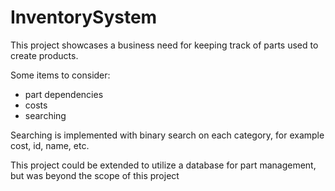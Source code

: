 # InventorySystem
This project showcases a business need for keeping track of parts used to create products.

Some items to consider:
  - part dependencies
  - costs
  - searching

Searching is implemented with binary search on each category, for example cost, id, name, etc.

This project could be extended to utilize a database for part management, but was beyond the scope of this project
